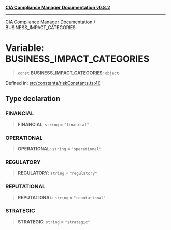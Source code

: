 [**CIA Compliance Manager Documentation v0.8.2**](../README.md)

***

[CIA Compliance Manager Documentation](../globals.md) / BUSINESS\_IMPACT\_CATEGORIES

# Variable: BUSINESS\_IMPACT\_CATEGORIES

> `const` **BUSINESS\_IMPACT\_CATEGORIES**: `object`

Defined in: [src/constants/riskConstants.ts:40](https://github.com/Hack23/cia-compliance-manager/blob/423c5d261c747ade8ca2550e176aa05168b5a31e/src/constants/riskConstants.ts#L40)

## Type declaration

### FINANCIAL

> **FINANCIAL**: `string` = `"financial"`

### OPERATIONAL

> **OPERATIONAL**: `string` = `"operational"`

### REGULATORY

> **REGULATORY**: `string` = `"regulatory"`

### REPUTATIONAL

> **REPUTATIONAL**: `string` = `"reputational"`

### STRATEGIC

> **STRATEGIC**: `string` = `"strategic"`
